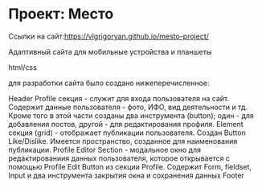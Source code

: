 # Проект: Место

Ссылки на сайт:https://vlgrigoryan.github.io/mesto-project/

Адаптивный сайта для мобильные устройства и планшеты

html/css

для разработки сайта было создано нижеперечисленное:

Header
Profile секция - служит для входа пользователя на сайт. Содержит данные пользователя - фото, ИФО, вид деятельности и тд. Кроме того в этой части созданы два инструмента (button); один - для добавления постов, другой - для редактирования профиля.
Element секция (grid) - отображает публикации пользователя. Создан Button Like/Dislike. Имеется пространство, созданное для наименования публикации.
Profile Editor Section - модальное окно для редактированиия данных пользователя, которое открывается с помощью Profile Edit Button из секции Profile. Содержит Form, fieldset, Input и два инструмента закрытия окна и сохранения данных
Footer
